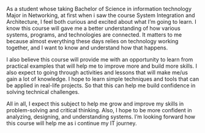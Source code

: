 As a student whose taking Bachelor of Science in information technology Major in Networking, at first when i saw the course System Integration and Architecture, I feel both curious and excited about what I’m going to learn. I know this course will gave me a better understanding of how various systems, programs, and technologies are connected. It matters to me because almost everything these days relies on technology working together, and I want to know and understand how that happens.

I also believe this course will provide me with an opportunity to learn from practical examples that will help me to improve more and build more skills. I also expect to going through activities and  lessons that will make me/us gain a lot of knowledge. I hope to learn simple techniques and tools that can be applied in real-life projects. So that this can help me build confidence in solving technical challenges.

All in all, I expect this subject to help me grow and improve my skills in problem-solving and critical thinking. Also, I hope to be more confident in analyzing, designing, and understanding systems. I’m looking forward how this course will help me as i continue my IT journey.

